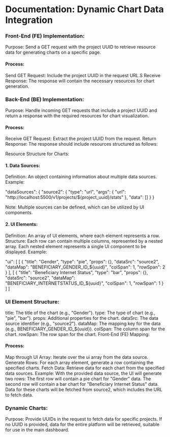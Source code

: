 # Documentation: Dynamic Chart Data Integration
### Front-End (FE) Implementation:
Purpose: Send a GET request with the project UUID to retrieve resource data for generating charts on a specific page.
#### Process:
Send GET Request:
Include the project UUID in the request URL.S
Receive Response:
The response will contain the necessary resources for chart generation.

### Back-End (BE) Implementation:
Purpose: Handle incoming GET requests that include a project UUID and return a response with the required resources for chart visualization.
#### Process:
Receive GET Request:
Extract the project UUID from the request.
Return Response:
The response should include resources structured as follows:

Resource Structure for Charts:
#### 1. Data Sources:
Definition: An object containing information about multiple data sources.
Example:

"dataSources": {
    "source2": {
        "type": "url",
        "args": {
            "url": "http://localhost:5500/v1/projects/${project_uuid}/stats"
        },
        "data": []
    }
}


Note: Multiple sources can be defined, which can be utilized by UI components.

#### 2. UI Elements:
Definition: An array of UI elements, where each element represents a row.
Structure:
Each row can contain multiple columns, represented by a nested array.
Each nested element represents a single UI component to be displayed.
Example:

"ui": [
    [
        {
            "title": "Gender",
            "type": "pie",
            "props": {},
            "dataSrc": "source2",
            "dataMap": "BENEFICIARY_GENDER_ID_${uuid}",
            "colSpan": 1,
            "rowSpan": 2
        }
    ],
    [
        {
            "title": "Beneficiary Internet Status",
            "type": "bar",
            "props": {},
            "dataSrc": "source2",
            "dataMap": "BENEFICIARY_INTERNETSTATUS_ID_${uuid}",
            "colSpan": 1,
            "rowSpan": 1
        }
    ]
]


### UI Element Structure:
title: The title of the chart (e.g., "Gender").
type: The type of chart (e.g., "pie", "bar").
props: Additional properties for the chart.
dataSrc: The data source identifier (e.g., "source2").
dataMap: The mapping key for the data (e.g., BENEFICIARY_GENDER_ID_${uuid}).
colSpan: The column span for the chart.
rowSpan: The row span for the chart.
Front-End (FE) Mapping:

#### Process:
Map through UI Array:
Iterate over the ui array from the data source.
Generate Rows:
For each array element, generate a row containing the specified charts.
Fetch Data:
Retrieve data for each chart from the specified data sources.
Example:
With the provided data source, the UI will generate two rows:
The first row will contain a pie chart for "Gender" data.
The second row will contain a bar chart for "Beneficiary Internet Status" data.
Data for these charts will be fetched from source2, which includes the URL to fetch data.

### Dynamic Charts:
Purpose: Provide UUIDs in the request to fetch data for specific projects. If no UUID is provided, data for the entire platform will be retrieved, suitable for use in the main dashboard.


